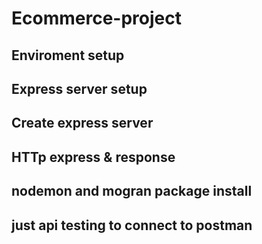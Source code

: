 # Ecommerce-project

## Enviroment setup

## Express server setup
## Create express server
## HTTp express & response
## nodemon and mogran package install
## just api testing to connect to postman